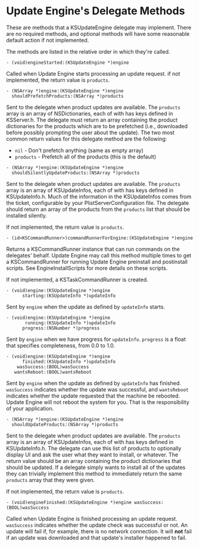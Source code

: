 # Update Engine's Delegate Methods #

These are methods that a KSUpdateEngine delegate may implement.  There
are no required methods, and optional methods will have some reasonable
default action if not implemented.

The methods are listed in the relative order in which they're called.


```
- (void)engineStarted:(KSUpdateEngine *)engine
```

Called when Update Engine starts processing an update request.
if not implemented, the return value is `products`.


```
- (NSArray *)engine:(KSUpdateEngine *)engine
  shouldPrefetchProducts:(NSArray *)products
```

Sent to the delegate when product updates are available. The
`products` array is an array of NSDictionaries, each of with has keys defined
in KSServer.h. The delegate must return an array containing the product
dictionaries for the products which are to be prefetched (i.e., downloaded
before possibly prompting the user about the update). The two most common
return values for this delegate method are the following:

  * `nil` - Don't prefetch anything (same as empty array)
  * `products` - Prefetch all of the products (this is the default)


```
- (NSArray *)engine:(KSUpdateEngine *)engine
  shouldSilentlyUpdateProducts:(NSArray *)products
```

Sent to the delegate when product updates are available. The
`products` array is an array of KSUpdateInfos, each of with has keys
defined in KSUpdateInfo.h.  Much of the information in the
KSUpdateInfos comes from the ticket, configurable by your
PlistServerConfiguration file.  The delegate should return an array of
the products from the `products` list that should be installed
silently.

If not implemented, the return value is `products`.


```
- (id<KSCommandRunner>)commandRunnerForEngine:(KSUpdateEngine *)engine
```

Returns a KSCommandRunner instance that can run commands on the delegates'
behalf. Update Engine may call this method multiple times to get a
KSCommandRunner for running Update Engine preinstall and
postinstall scripts. See EngineInstallScripts for more details on these scripts.

If not implemented, a KSTaskCommandRunner is created.



```
- (void)engine:(KSUpdateEngine *)engine
      starting:(KSUpdateInfo *)updateInfo
```

Sent by `engine` when the update as defined by `updateInfo` starts.


```
- (void)engine:(KSUpdateEngine *)engine
       running:(KSUpdateInfo *)updateInfo
      progress:(NSNumber *)progress
```

Sent by `engine` when we have progress for `updateInfo`.
`progress` is a float that specifies completeness, from 0.0 to 1.0.



```
- (void)engine:(KSUpdateEngine *)engine
      finished:(KSUpdateInfo *)updateInfo
    wasSuccess:(BOOL)wasSuccess
   wantsReboot:(BOOL)wantsReboot
```

Sent by `engine` when the update as defined by `updateInfo` has finished.
`wasSuccess` indicates whether the update was successful, and `wantsReboot`
indicates whether the update requested that the machine be rebooted.
Update Engine will not reboot the system for you.  That is the responsibility
of your application.


```
- (NSArray *)engine:(KSUpdateEngine *)engine
  shouldUpdateProducts:(NSArray *)products
```

Sent to the delegate when product updates are available. The
`products` array is an array of KSUpdateInfos, each of with has keys defined
in KSUpdateInfo.h. The delegate can use this list of products to optionally
display UI and ask the user what they want to install, or whatever. The
return value should be an array containing the product dictionaries that
should be updated. If a delegate simply wants to install all of the updates
they can trivially implement this method to immediately return the same
`products` array that they were given.

If not implemented, the return value is `products`.


```
- (void)engineFinished:(KSUpdateEngine *)engine wasSuccess:(BOOL)wasSuccess
```

Called when Update Engine is finished processing an update request.
`wasSuccess` indicates whether the update check was successful or not. An
update will fail if, for example, there is no network connection. It will **not**
fail if an update was downloaded and that update's installer happened to
fail.